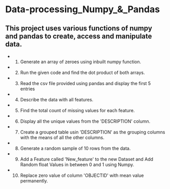 # Data-processing_Numpy_&_Pandas

## This project uses various functions of numpy and pandas to create, access and manipulate data.

* 1. Generate an array of zeroes using inbuilt numpy function.
 
* 2. Run the given code and find the dot product of both arrays.

* 3. Read the csv file provided using pandas and display the first 5 entries
 
* 4. Describe the data with all features.

* 5. Find the total count of missing values for each feature.
 
* 6. Display all the unique values from the 'DESCRIPTION’ column.
 
* 7. Create a grouped table usin 'DESCRIPTION' as the grouping columns with the means of all the other columns.
 
* 8. Generate a random sample of 10 rows from the data.
 
* 9. Add a Feature called 'New_feature' to the new Dataset and Add Random float Values in between 0 and 1 using Numpy.
 
* 10. Replace zero value of column 'OBJECTID' with mean value permanently.
